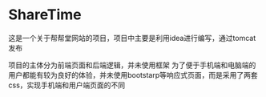 # ShareTime
这是一个关于帮帮堂网站的项目，项目中主要是利用idea进行编写，通过tomcat发布

项目的主体分为前端页面和后端逻辑，并未使用框架
为了便于手机端和电脑端的用户都能有较为良好的体验，并未使用bootstarp等响应式页面，而是采用了两套css，实现手机端和用户端页面的不同
